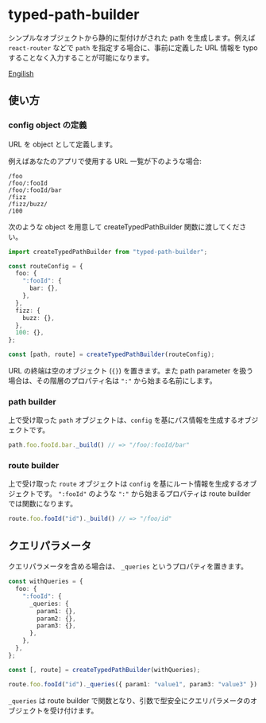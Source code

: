 # typed-path-builder

シンプルなオブジェクトから静的に型付けがされた path を生成します。例えば `react-router` などで `path` を指定する場合に、事前に定義した URL 情報を typo することなく入力することが可能になります。

[Engilish](./README.md)
## 使い方

### config object の定義

URL を object として定義します。

例えばあなたのアプリで使用する URL 一覧が下のような場合:

```
/foo
/foo/:fooId
/foo/:fooId/bar
/fizz
/fizz/buzz/
/100
```

次のような object を用意して createTypedPathBuilder 関数に渡してください。

```ts
import createTypedPathBuilder from "typed-path-builder";

const routeConfig = {
  foo: {
    ":fooId": {
      bar: {},
    },
  },
  fizz: {
    buzz: {},
  },
  100: {},
};

const [path, route] = createTypedPathBuilder(routeConfig);
```

URL の終端は空のオブジェクト (`{}`) を置きます。また path parameter を扱う場合は、その階層のプロパティ名は `":"` から始まる名前にします。

### path builder

上で受け取った `path` オブジェクトは、`config` を基にパス情報を生成するオブジェクトです。

```ts
path.foo.fooId.bar._build() // => "/foo/:fooId/bar"
```

### route builder

上で受け取った `route` オブジェクトは `config` を基にルート情報を生成するオブジェクトです。
`":fooId"` のような `":"` から始まるプロパティは route builder では関数になります。

```ts
route.foo.fooId("id")._build() // => "/foo/id"
```

## クエリパラメータ

クエリパラメータを含める場合は、 `_queries` というプロパティを置きます。

```ts
const withQueries = {
  foo: {
    ":fooId": {
      _queries: {
        param1: {},
        param2: {},
        param3: {},
      },
    },
  },
};

const [, route] = createTypedPathBuilder(withQueries);

route.foo.fooId("id")._queries({ param1: "value1", param3: "value3" })._build(); // => "/foo/id?param1=value1&param3=value3"
```

`_queries` は route builder で関数となり、引数で型安全にクエリパラメータのオブジェクトを受け付けます。
